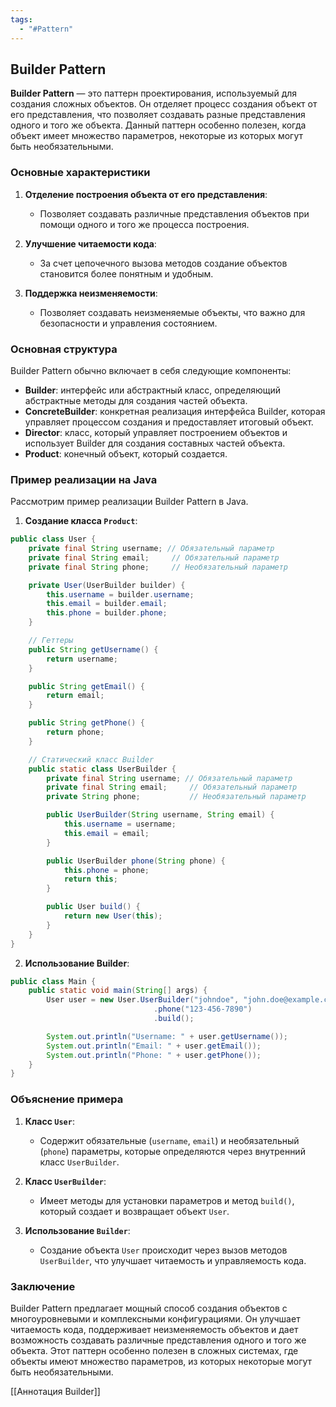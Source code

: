 ```yaml
---
tags:
  - "#Pattern"
---
```

## Builder Pattern

**Builder Pattern** — это паттерн проектирования, используемый для создания сложных объектов. Он отделяет процесс создания объект от его представления, что позволяет создавать разные представления одного и того же объекта. Данный паттерн особенно полезен, когда объект имеет множество параметров, некоторые из которых могут быть необязательными.

### Основные характеристики

1. **Отделение построения объекта от его представления**:
   - Позволяет создавать различные представления объектов при помощи одного и того же процесса построения.

2. **Улучшение читаемости кода**:
   - За счет цепочечного вызова методов создание объектов становится более понятным и удобным.

3. **Поддержка неизменяемости**:
   - Позволяет создавать неизменяемые объекты, что важно для безопасности и управления состоянием.

### Основная структура

Builder Pattern обычно включает в себя следующие компоненты:

- **Builder**: интерфейс или абстрактный класс, определяющий абстрактные методы для создания частей объекта.
- **ConcreteBuilder**: конкретная реализация интерфейса Builder, которая управляет процессом создания и предоставляет итоговый объект.
- **Director**: класс, который управляет построением объектов и использует Builder для создания составных частей объекта.
- **Product**: конечный объект, который создается.

### Пример реализации на Java

Рассмотрим пример реализации Builder Pattern в Java.

1. **Создание класса `Product`**:

```java
public class User {
    private final String username; // Обязательный параметр
    private final String email;     // Обязательный параметр
    private final String phone;     // Необязательный параметр

    private User(UserBuilder builder) {
        this.username = builder.username;
        this.email = builder.email;
        this.phone = builder.phone;
    }

    // Геттеры
    public String getUsername() {
        return username;
    }

    public String getEmail() {
        return email;
    }

    public String getPhone() {
        return phone;
    }

    // Статический класс Builder
    public static class UserBuilder {
        private final String username; // Обязательный параметр
        private final String email;     // Обязательный параметр
        private String phone;           // Необязательный параметр

        public UserBuilder(String username, String email) {
            this.username = username;
            this.email = email;
        }

        public UserBuilder phone(String phone) {
            this.phone = phone;
            return this;
        }

        public User build() {
            return new User(this);
        }
    }
}
```

2. **Использование Builder**:

```java
public class Main {
    public static void main(String[] args) {
        User user = new User.UserBuilder("johndoe", "john.doe@example.com")
                                .phone("123-456-7890")
                                .build();

        System.out.println("Username: " + user.getUsername());
        System.out.println("Email: " + user.getEmail());
        System.out.println("Phone: " + user.getPhone());
    }
}
```

### Объяснение примера

1. **Класс `User`**:
   - Содержит обязательные (`username`, `email`) и необязательный (`phone`) параметры, которые определяются через внутренний класс `UserBuilder`.

2. **Класс `UserBuilder`**:
   - Имеет методы для установки параметров и метод `build()`, который создает и возвращает объект `User`.

3. **Использование `Builder`**:
   - Создание объекта `User` происходит через вызов методов `UserBuilder`, что улучшает читаемость и управляемость кода.

### Заключение

Builder Pattern предлагает мощный способ создания объектов с многоуровневыми и комплексными конфигурациями. Он улучшает читаемость кода, поддерживает неизменяемость объектов и дает возможность создавать различные представления одного и того же объекта. Этот паттерн особенно полезен в сложных системах, где объекты имеют множество параметров, из которых некоторые могут быть необязательными.

[[Аннотация Builder]]